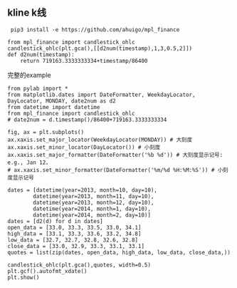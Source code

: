 
## kline k线

     pip3 install -e https://github.com/ahuigo/mpl_finance

    from mpl_finance import candlestick_ohlc
    candlestick_ohlc(plt.gca(),[[d2num(timestamp),1,3,0.5,2]])
    def d2num(timestamp):
        return 719163.3333333334+timestamp/86400


完整的example

    from pylab import *
    from matplotlib.dates import DateFormatter, WeekdayLocator, DayLocator, MONDAY, date2num as d2
    from datetime import datetime
    from mpl_finance import candlestick_ohlc
    # date2num = d.timestamp()/86400+719163.3333333334

    fig, ax = plt.subplots()
    ax.xaxis.set_major_locator(WeekdayLocator(MONDAY)) # 大刻度
    ax.xaxis.set_minor_locator(DayLocator()) # 小刻度
    ax.xaxis.set_major_formatter(DateFormatter('%b %d')) # 大刻度显示记号: e.g., Jan 12，
    # ax.xaxis.set_minor_formatter(DateFormatter('%m/%d %H:%M:%S')) # 小刻度显示记号

    dates = [datetime(year=2013, month=10, day=10),
            datetime(year=2013, month=11, day=10),
            datetime(year=2013, month=12, day=10),
            datetime(year=2014, month=1, day=10),
            datetime(year=2014, month=2, day=10)]
    dates = [d2(d) for d in dates]
    open_data = [33.0, 33.3, 33.5, 33.0, 34.1]
    high_data = [33.1, 33.3, 33.6, 33.2, 34.8]
    low_data = [32.7, 32.7, 32.8, 32.6, 32.8]
    close_data = [33.0, 32.9, 33.3, 33.1, 33.1]
    quotes = list(zip(dates, open_data, high_data, low_data, close_data,))

    candlestick_ohlc(plt.gca(),quotes, width=0.5)
    plt.gcf().autofmt_xdate()
    plt.show()
